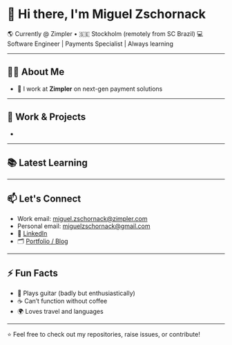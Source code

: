 # 👋 Hi there, I'm Miguel Zschornack

🌎 Currently @ Zimpler • 🇸🇪 Stockholm (remotely from SC Brazil) 
💻 Software Engineer | Payments Specialist | Always learning

---

## 👨‍💻 About Me

- 🔭 I work at **Zimpler** on next-gen payment solutions

---

## 💼 Work & Projects

-

---

## 📚 Latest Learning



---

## 📫 Let's Connect

- Work email: miguel.zschornack@zimpler.com
- Personal email: miguelzschornack@gmail.com
- 💼 [LinkedIn](https://www.linkedin.com/in/miguel-zschornack)
- 🗂️ [Portfolio / Blog](https://your-portfolio-or-blog-link.com)

---

## ⚡ Fun Facts

- 🎵 Plays guitar (badly but enthusiastically)
- ☕ Can’t function without coffee
- 🌍 Loves travel and languages

---

⭐️ Feel free to check out my repositories, raise issues, or contribute!

